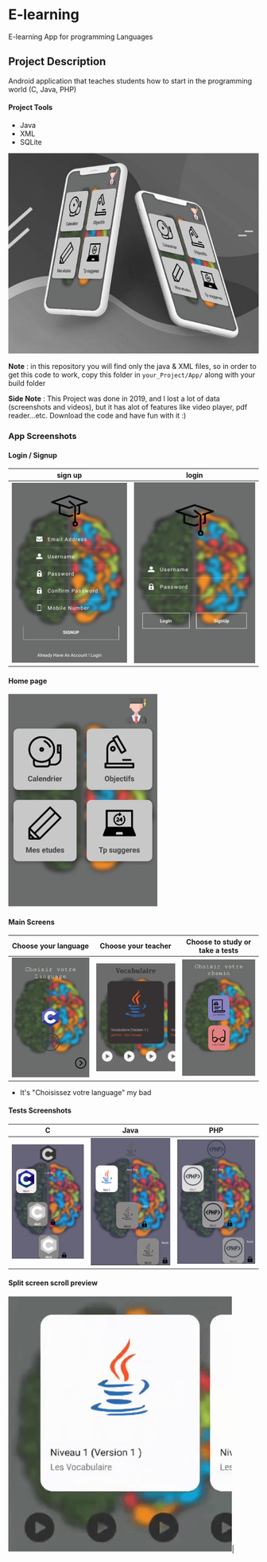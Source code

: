 # E-learning
 E-learning App for programming Languages

## Project Description
Android application that teaches students how to start in the programming world (C, Java, PHP)

#### Project Tools
* Java
* XML
* SQLite

![](Screenshots/look_on_phone.jpg)

**Note** : in this repository you will find only the java & XML files, so in order to get this code to work, copy this folder in `your_Project/App/` along with your build folder

**Side Note** : This Project was done in 2019, and I lost a lot of data (screenshots and videos), but it has alot of features like video player, pdf reader...etc. Download the code and have fun with it :)

### App Screenshots
#### Login / Signup

|sign up| login |
|--|--|
|<img src="Screenshots/signup.jpg" alt="drawing" width="300"/> | <img src="Screenshots/login.jpg" alt="drawing" width="315"/>  |

#### Home page

<img src="Screenshots/homepage.jpg" alt="drawing" width="300"/>

#### Main Screens
|Choose your language |Choose your teacher| Choose to study or take a tests|
|--|--|--|
|<img src="Screenshots/choose_language.jpg" alt="drawing" width="450"/> |<img src="Screenshots/cour_dark_theme.jpg" alt="drawing" width="500"/>|<img src="Screenshots/choose_path.jpg.png" alt="drawing" width="450"/>|

* It's "Choisissez votre language" my bad  

#### Tests Screenshots
|C |Java| PHP|
|--|--|--|
|<img src="Screenshots/c.png" alt="drawing" width="450"/>|<img src="Screenshots/java.png" alt="drawing" width="450"/>|<img src="Screenshots/php.png" alt="drawing" width="450"/>|

#### Split screen scroll preview

<img src="Screenshots/scroll_gif.gif" alt="drawing" width="450"/>|
